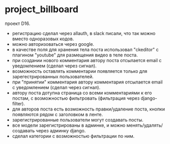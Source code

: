 # project_billboard

проект D16.

- регистрацию сделал через allauth, в slack писали, что так можно вместо одноразовых кодов.
- можно авторизоваться через google.
- в качестве поля для хранения тела поста использовал "ckeditor" с плагином "youtube" для размещения видео в теле поста.
- при создании нового комментария автору поста отсылается email с уведомлением (сделал через сигнал).
- возможность оставлять комментарии появляется только для зарегестрированных пользователей.
- при "принятии" комментария автору комментария отсылается email с уведомлением (сделал через сигнал).
- автору поста дотупна страница со всеми комментариями к его постам, с возможностью фильтровать (фильтрация через django-filter).
- для авторов поста есть возможность правки/удаление поста, кнопки появляются рядом с заголовком в ленте.
- зарегистрированные пользователи могут создавать посты.
- все модели зарегистрированы в админке, и можно менять/удалять/создавать через админку django.
- сделал категории с возможностью фильтрации по ним.